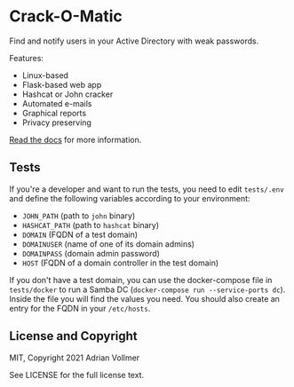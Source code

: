 Crack-O-Matic
=============

Find and notify users in your Active Directory with weak passwords.

Features:

* Linux-based
* Flask-based web app
* Hashcat or John cracker
* Automated e-mails
* Graphical reports
* Privacy preserving

[Read the docs](https://crackomatic.readthedocs.io) for more information.


Tests
-----

If you're a developer and want to run the tests, you need to edit
`tests/.env` and define the following variables according to your
environment:

* `JOHN_PATH` (path to `john` binary)
* `HASHCAT_PATH` (path to `hashcat` binary)
* `DOMAIN` (FQDN of a test domain)
* `DOMAINUSER` (name of one of its domain admins)
* `DOMAINPASS` (domain admin password)
* `HOST` (FQDN of a domain controller in the test domain)

If you don't have a test domain, you can use the docker-compose file in
`tests/docker` to run a Samba DC (`docker-compose run --service-ports dc`).
Inside the file you will find the values you need. You should also create an
entry for the FQDN in your `/etc/hosts`.

License and Copyright
---------------------

MIT, Copyright 2021 Adrian Vollmer

See LICENSE for the full license text.
